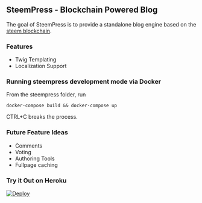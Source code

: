 ## SteemPress - Blockchain Powered Blog

The goal of SteemPress is to provide a standalone blog engine based on the [steem blockchain](https://github.com/steemit/steem).

### Features

- Twig Templating
- Localization Support

### Running steempress development mode via Docker

From the steempress folder, run

```
docker-compose build && docker-compose up
```

CTRL+C breaks the process.

### Future Feature Ideas

- Comments
- Voting
- Authoring Tools
- Fullpage caching

### Try it Out on Heroku

[![Deploy](https://www.herokucdn.com/deploy/button.svg)](https://heroku.com/deploy)

